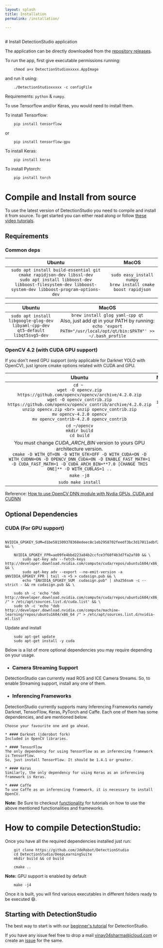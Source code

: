 ```yaml
---
layout: splash
title: Installation
permalink: /installation/

---
```


<br>
# Install DetectionStudio application
 
The application can be directly downloaded from the [repository releases](https://github.com/JdeRobot/DetectionStudio/releases/tag/continuous).

To run the app, first give executable permissions running:  
```
    chmod a+x DetectionStudioxxxxx.AppImage
```
and run it using:  
```
    ./DetectionStudioxxxxx -c configFile
```


Requirements: `python` & `numpy`.

To use Tensorflow and/or Keras, you would need to install them.

To install Tensorflow:
```
    pip install tensorflow
```
or

```
    pip install tensorflow-gpu
```
To install Keras:
```
    pip install keras
```

To install Pytorch:
```
    pip install torch
```

# Compile and Install from source
To use the latest version of DetectionStudio you need to compile and install it from source.
To get started you can either read along or follow [these video tutorials](https://www.youtube.com/watch?v=HYuFFTnEn5s&list=PLgB5c9xg9C91DJ30WFlHfHAhMECeho-gU).
## Requirements

### Common deps


| Ubuntu   |      MacOS      |  
|:-------------:|:-------------:|
| `sudo apt install build-essential git cmake rapidjson-dev libssl-dev` <br> `sudo apt install libboost-dev libboost-filesystem-dev libboost-system-dev libboost-program-options-dev` | `sudo easy_install numpy` <br> `brew install cmake boost rapidjson` | 
       

| Ubuntu   |      MacOS      |  
|:-------------:|:-------------:|
| `sudo apt install libgoogle-glog-dev libyaml-cpp-dev qt5-default libqt5svg5-dev` |    `brew install glog yaml-cpp qt` <br> Also, just add qt in your PATH by running: <br> `echo 'export PATH="/usr/local/opt/qt/bin:$PATH"' >> ~/.bash_profile`   |

### OpenCV 4.2 (with CUDA GPU support) 

If you don't need GPU support (only applicable for Darknet YOLO with OpenCV), just ignore cmake options related with CUDA and GPU.

| Ubuntu   |      MacOS      |  
|:-------------:|:-------------:|
| `cd ~ `<br> `wget -O opencv.zip https://github.com/opencv/opencv/archive/4.2.0.zip` <br> `wget -O opencv_contrib.zip https://github.com/opencv/opencv_contrib/archive/4.2.0.zip` <br> `unzip opencv.zip <br> unzip opencv_contrib.zip` <br> `mv opencv-4.2.0 opencv` <br> `mv opencv_contrib-4.2.0 opencv_contrib` | `brew install opencv` |
| `cd ~/opencv` <br> `mkdir build` <br> `cd build` | |
|  You must change *CUDA_ARCH_BIN* version to yours GPU architecture version. <br> `cmake -D WITH_QT=ON -D WITH_GTK=OFF -D WITH_CUDA=ON -D WITH_CUDNN=ON -D OPENCV_DNN_CUDA=ON -D ENABLE_FAST_MATH=1 -D CUDA_FAST_MATH=1 -D CUDA_ARCH_BIN=**7.0 [CHANGE THIS ONE]** -D WITH_CUBLAS=1 ..` | |
| `make -j8` | |
| `sudo make install` | |

Reference: [How to use OpenCV DNN module with Nvdia GPUs, CUDA and CUDNN](https://www.pyimagesearch.com/2020/02/03/how-to-use-opencvs-dnn-module-with-nvidia-gpus-cuda-and-cudnn/)


## Optional Dependencies

### CUDA (For GPU support)

```
    NVIDIA_GPGKEY_SUM=d1be581509378368edeec8c1eb2958702feedf3bc3d17011adbf24efacce4ab5 && \

    NVIDIA_GPGKEY_FPR=ae09fe4bbd223a84b2ccfce3f60f4b3d7fa2af80 && \
        sudo apt-key adv --fetch-keys http://developer.download.nvidia.com/compute/cuda/repos/ubuntu1604/x86_64/7fa2af80.pub && \
        sudo apt-key adv --export --no-emit-version -a $NVIDIA_GPGKEY_FPR | tail -n +5 > cudasign.pub && \
        echo "$NVIDIA_GPGKEY_SUM  cudasign.pub" | sha256sum -c --strict - && rm cudasign.pub && \

    sudo sh -c 'echo "deb http://developer.download.nvidia.com/compute/cuda/repos/ubuntu1604/x86_64 /" > /etc/apt/sources.list.d/cuda.list' && \
    sudo sh -c 'echo "deb http://developer.download.nvidia.com/compute/machine-learning/repos/ubuntu1604/x86_64 /" > /etc/apt/sources.list.d/nvidia-ml.list'
```

Update and install

```
    sudo apt-get update
    sudo apt-get install -y cuda
```

Below is a list of more optional dependencies you may require depending on your usage.

* ### Camera Streaming Support
DetectionStudio can currently read ROS and ICE Camera Streams. So, to enable Streaming support, install any one of them.

* ### Inferencing Frameworks
DetectionStudio currently supports many Inferencing Frameworks namely Darknet, TensorFlow, Keras, PyTorch and Caffe.
Each one of them has some dependencies, and are mentioned below.

    Choose your favourite one and go ahead.

    * #### Darknet (jderobot fork)
    Included in OpenCV libraries.

    * #### TensorFlow
    The only dependency for using TensorFlow as an inferencing framework is TensorFlow.
    So, just install TensorFlow. It should be 1.4.1 or greater.

    * #### Keras
    Similarly, the only dependency for using Keras as an inferencing framework is Keras.
    
    * #### Caffe
    To use Caffe as an inferencing framework, it is necessary to install OpenCV.


**Note:** Be Sure to checkout [functionality](../functionality/command_line_application) for tutorials on how to use the above mentioned functionalities and frameworks.  

# How to compile DetectionStudio:

Once you have all the required dependencies installed just run:

```
    git clone https://github.com/JdeRobot/DetectionStudio
    cd DetectionStudio/DeepLearningSuite
    mkdir build && cd build
```
```
    cmake ..
```
**Note:** GPU support is enabled by default
```
    make -j4
```

Once it is built, you will find various executables in different folders ready to be executed :smile:.

## Starting with DetectionStudio
The best way to start is with our [beginner's tutorial](../resources/tutorial/) for DetectionStudio.

If you have any issue feel free to drop a mail <vinay04sharma@icloud.com> or create an [issue](https://github.com/JdeRobot/DetectionStudio/issues) for the same.
